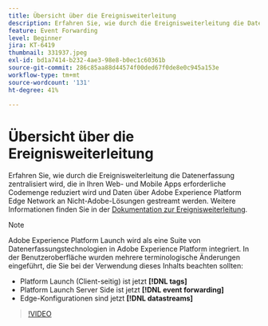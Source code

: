 ```yaml
---
title: Übersicht über die Ereignisweiterleitung
description: Erfahren Sie, wie durch die Ereignisweiterleitung die Datenerfassung zentralisiert wird, die in Ihren Web-Programmen und Mobile Apps erforderliche Code-Menge reduziert wird und Daten über Adobe Experience Platform Edge Network an Nicht-Adobe-Lösungen gestreamt werden.
feature: Event Forwarding
level: Beginner
jira: KT-6419
thumbnail: 331937.jpeg
exl-id: bd1a7414-b232-4ae3-98e8-b0ec1c60361b
source-git-commit: 286c85aa88d44574f00ded67f0de8e0c945a153e
workflow-type: tm+mt
source-wordcount: '131'
ht-degree: 41%

---
```


# Übersicht über die Ereignisweiterleitung

Erfahren Sie, wie durch die Ereignisweiterleitung die Datenerfassung zentralisiert wird, die in Ihren Web- und Mobile Apps erforderliche Codemenge reduziert wird und Daten über Adobe Experience Platform Edge Network an Nicht-Adobe-Lösungen gestreamt werden. Weitere Informationen finden Sie in der [Dokumentation zur Ereignisweiterleitung](https://experienceleague.adobe.com/docs/experience-platform/tags/event-forwarding/overview.html).

>[!NOTE]
>
>Adobe Experience Platform Launch wird als eine Suite von Datenerfassungstechnologien in Adobe Experience Platform integriert. In der Benutzeroberfläche wurden mehrere terminologische Änderungen eingeführt, die Sie bei der Verwendung dieses Inhalts beachten sollten:
>
> * Platform Launch (Client-seitig) ist jetzt **[!DNL tags]**
> * Platform Launch Server Side ist jetzt **[!DNL event forwarding]**
> * Edge-Konfigurationen sind jetzt **[!DNL datastreams]**

>[!VIDEO](https://video.tv.adobe.com/v/331937?learn=on&enablevpops)